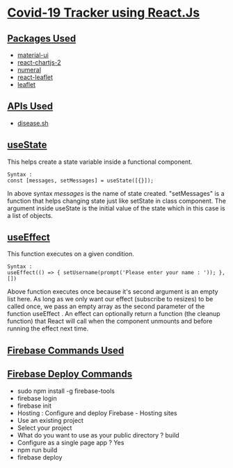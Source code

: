 # **[Covid-19 Tracker using React.Js]()**

## **[Packages Used]()**

- [material-ui](https://material-ui.com/)
- [react-chartjs-2](https://www.npmjs.com/package/react-chartjs-2)
- [numeral](https://www.npmjs.com/package/numeral)
- [react-leaflet](https://www.npmjs.com/package/react-leaflet)
- [leaflet](https://www.npmjs.com/package/leaflet)

## **[APIs Used]()**

- [disease.sh](https://disease.sh/docs/#/COVID-19%3A%20Worldometers/get_v3_covid_19_countries)

## **[useState]()**

This helps create a state variable inside a functional component.

```
Syntax :
const [messages, setMessages] = useState([{}]);
```

In above syntax _messages_ is the name of state created. "setMessages" is a function that helps changing state just like setState in class component. The argument inside useState is the initial value of the state which in this case is a list of objects.

## **[useEffect](https://medium.com/trabe/react-useeffect-hook-44d8aa7cccd0)**

This function executes on a given condition.

```
Syntax :
useEffect(() => { setUsername(prompt('Please enter your name : ')); }, [])
```

Above function executes once because it's second argument is an empty list here. As long as we only want our effect (subscribe to resizes) to be called once, we pass an empty array as the second parameter of the function useEffect . An effect can optionally return a function (the cleanup function) that React will call when the component unmounts and before running the effect next time.

## **[Firebase Commands Used]()**

## **[Firebase Deploy Commands]()**

- sudo npm install -g firebase-tools
- firebase login
- firebase init
- Hosting : Configure and deploy Firebase - Hosting sites
- Use an existing project
- Select your project
- What do you want to use as your public directory ? build
- Configure as a single page app ? Yes
- npm run build
- firebase deploy
